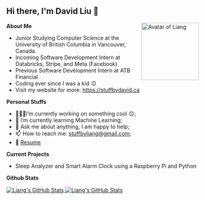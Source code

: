 <h2>Hi there, I'm David Liu 👋</h2>
<img align='right' src="https://stuffbyliang.com/avatar.svg" alt="Avatar of Liang" width="150" height="150" />

**About Me**

* Junior Studying Computer Science at the University of British Columbia in Vancouver, Canada.<br />
* Incoming Software Development Intern at Databricks, Stripe, and Meta (Facebook)<br />
* Previous Software Development Intern at ATB Financial<br />
* Coding ever since I was a kid :D<br />
* Visit my website for more: https://stuffbydavid.ca<br />

**Personal Stuffs**

* 👨🏽‍💻I’m currently working on something cool :wink:;
* 🌱 I’m currently learning Machine Learning; 
* 💬 Ask me about anything, I am happy to help;
* 📫 How to reach me: stuffbyliang@gmail.com;
* 📝 [Resume](https://stuffbydavid.ca/resume.pdf)

**Current Projects**

* Sleep Analyzer and Smart Alarm Clock using a Raspberry Pi and Python

**Github Stats**

<a href="https://github.com/StuffByLiang/stuffbyliang">
  <img align="center" src="https://github-readme-stats.vercel.app/api/top-langs/?username=stuffbyliang&hide=html,css&title_color=ffffff&text_color=c9cacc&icon_color=eec643&bg_color=1d1f21&exclude_repo=krunker_idle_bot,Image-Pixelizer,reddit_clone&layout=compact&langs_count=7" alt="Liang's GitHub Stats" />
</a>
<a href="https://github.com/StuffByLiang/stuffbyliang">
  <img align="center" src="https://github-readme-stats.vercel.app/api?username=stuffbyliang&hide-title=true&show_icons=true&line_height=27&count_private=true&title_color=ffffff&text_color=c9cacc&icon_color=eec643&bg_color=1d1f21" alt="Liang's GitHub Stats" />
</a>
